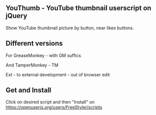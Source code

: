  ## YouThumb - YouTube thumbnail userscript on jQuery

Show YouTube thumbnail picture by button, near likes buttons.

## Different versions

For GreaseMonkey - with GM suffics

And TamperMonkey - TM

Ext - to external development - out of browser edit

## Get and Install

Click on desired script and then "Install" on https://openuserjs.org/users/FreeStyler/scripts